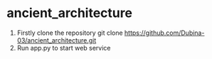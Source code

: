 # ancient_architecture

1. Firstly clone the repository 
git clone https://github.com/Dubina-03/ancient_architecture.git
2. Run app.py to start web service
